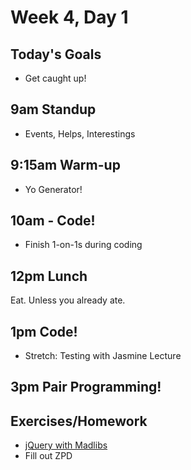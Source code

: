 # Week 4, Day 1

## Today's Goals

- Get caught up!

## 9am Standup

- Events, Helps, Interestings

## 9:15am Warm-up

- Yo Generator!

## 10am - Code!

- Finish 1-on-1s during coding

## 12pm Lunch

Eat. Unless you already ate.

## 1pm Code!

- Stretch: Testing with Jasmine Lecture

## 3pm Pair Programming!

## Exercises/Homework

- [jQuery with Madlibs](https://github.com/mjhea0/jquery-madlibs)
- Fill out ZPD

